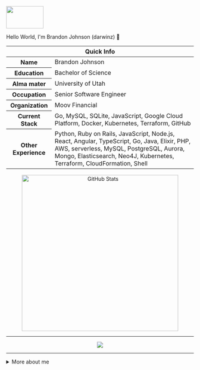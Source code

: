 <!-- top left -->
<a href="#">
    <img src="https://media1.giphy.com/media/L0C3eo0XgklO7iqXRC/source.gif" width="100" height="60"/> 
</a>

Hello World, I'm Brandon Johnson (darwinz) 👋

<table>
<thead>
<tr>
<th colspan="2">Quick Info</th>
</tr>
</thead>
<tbody>
<tr><th scope='row'>Name</th><td>Brandon Johnson</td></tr>
<tr><th scope='row'>Education</th><td>Bachelor of Science</td></tr>
<tr><th scope='row'>Alma mater</th><td>University of Utah</td></tr>
<tr><th scope='row'>Occupation</th><td>Senior Software Engineer</td></tr>
<tr><th scope='row'>Organization</th><td>Moov Financial</td></tr>
<tr><th scope='row'>Current Stack</th><td>Go, MySQL, SQLite, JavaScript, Google Cloud Platform, Docker, Kubernetes, Terraform, GitHub</td></tr>
<tr><th scope='row'>Other Experience</th><td>Python, Ruby on Rails, JavaScript, Node.js, React, Angular, TypeScript, Go, Java, Elixir, PHP, AWS, serverless, MySQL, PostgreSQL, Aurora, Mongo, Elasticsearch, Neo4J, Kubernetes, Terraform, CloudFormation, Shell</td></tr>
</tbody>
</table>

<!-- GitHub stats -->
<p align="center">
  <img align="center" src="https://github-readme-stats.vercel.app/api?username=darwinz&show_icons=true&count_private=true&hide=issues&theme=tokyonight" alt="GitHub Stats" width="420"/>
</p>

---

<!-- vercel github profile trophy -->
<p align="center">
    <img src="https://github-profile-trophy.vercel.app/?username=darwinz&column=6&theme=onedark&title=Commit,PullRequest,Repositories,Followers,Stars,Issues"/>
</p>

---

<details>
<summary> More about me </summary>
<br/>

<ul>
<li>Working at financial tech company, <a href="https://moov.io">Moov Financial</a>, a de facto financial services platform enabling payments and core banking services</li>
<li>Working heavily in Golang, Docker, Kubernetes, and Google Cloud</li>
<li>Interested in learning Rust and doing more with Elixir</li>
</ul>

---

<p><a href="https://johnsonbrandon.com" target="_blank">johnsonbrandon.com</a></p>

---

<p><a href="https://linkedin.com/in/brandonbjohnson" target="_blank"><img src="https://cdn.worldvectorlogo.com/logos/linkedin-icon-2.svg" alt="LinkedIn" width="50" height="50"></a>&nbsp;&nbsp;<a href="https://hackerrank.com/bbj1979" target="_blank"><img src="https://info.hackerrank.com/rs/487-WAY-049/images/Podcast-ChannelCover-Final.jpg" alt="HackerRank" width="50" height="50"></a>&nbsp;&nbsp;<a href="https://twitter.com/ubbjuntu" target="_blank"><img src="https://www.iconfinder.com/data/icons/capsocial-square-flat-3/500/twitter2-512.png" alt="Twitter" width="50" height="50"></a></p>

---

<!-- spotify -->
[![spotify-github-profile](https://spotify-github-profile.vercel.app/api/view?uid=121686652&cover_image=true)](https://github.com/darwinz)
</details>

